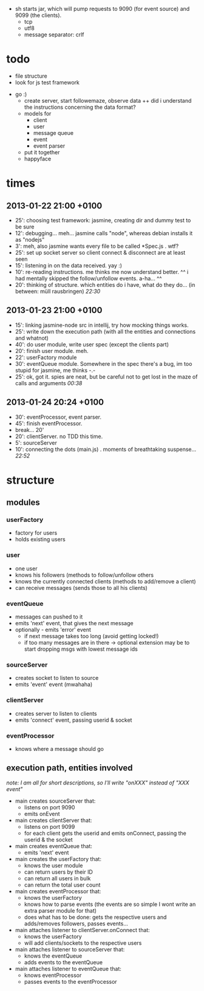 
* sh starts jar, which will pump requests to 9090 (for event source) and 9099 (the clients).
	* tcp
	* utf8
	* message separator: crlf

# todo
+ file structure
+ look for js test framework
* go :)
	+ create server, start followemaze, observe data
	++ did i understand the instructions concerning the data format?
	* models for
		* client
		* user
		* message queue
		* event
		* event parser
	* put it together
	* happyface


# times

## 2013-01-22 21:00 +0100
* 25': choosing test framework: jasmine, creating dir and dummy test to be sure
* 12': debugging... meh... jasmine calls "node", whereas debian installs it as "nodejs"
*  3': meh, also jasmine wants every file to be called *Spec.js . wtf?
* 25': set up socket server so client connect & disconnect are at least seen
* 15': listening in on the data received. yay :)
* 10': re-reading instructions. me thinks me now understand better. ^^ i had mentally skipped the follow/unfollow events. a-ha... ^^
* 20': thinking of structure. which entities do i have, what do they do...
(in between: müll rausbringen)
*22:30*

## 2013-01-23 21:00 +0100

* 15': linking jasmine-node src in intellij, try how mocking things works.
* 25': write down the execution path (with all the entities and connections and whatnot)
* 40': do user module, write user spec (except the clients part)
* 20': finish user module. meh.
* 22': userFactory module
* 30': eventQueue module. Somewhere in the spec there's a bug, im too stupid for jasmine, me thinks -.-
* 25': ok, got it. spies are neat, but be careful not to get lost in the maze of calls and arguments
*00:38*

## 2013-01-24 20:24 +0100

* 30': eventProcessor, event parser.
* 45': finish eventProcessor.
* break... 20'
* 20': clientServer. no TDD this time.
*  5': sourceServer
* 10': connecting the dots (main.js) . moments of breathtaking suspense...
*22:52*


# structure

## modules

### userFactory

* factory for users
* holds existing users

### user

* one user
* knows his followers (methods to follow/unfollow others
* knows the currently connected clients (methods to add/remove a client)
* can receive messages (sends those to all his clients)

### eventQueue

* messages can pushed to it
* emits 'next' event, that gives the next message
* optionally - emits 'error' event
	* if next message takes too long (avoid getting locked!)
	* if too many messages are in there -> optional extension may be to start dropping msgs with lowest message ids


### sourceServer

* creates socket to listen to source
* emits 'event' event (mwahaha)

### clientServer

* creates server to listen to clients
* emits 'connect' event, passing userid & socket

### eventProcessor

* knows where a message should go

## execution path, entities involved


_note: I am all for short descriptions, so I'll write "onXXX" instead of "XXX event"_


* main creates sourceServer that:
	* listens on port 9090
	* emits onEvent
* main creates clientServer that:
	* listens on port 9099
	* for each client gets the userid and emits onConnect, passing the userid & the socket
* main creates eventQueue that:
	* emits 'next' event
* main creates the userFactory that:
	- knows the user module
	* can return users by their ID
	* can return all users in bulk
	* can return the total user count
* main creates eventProcessor that:
	- knows the userFactory
	* knows how to parse events (the events are so simple I wont write an extra parser module for that)
	* does what has to be done: gets the respective users and adds/removes followers, passes events...
* main attaches listener to clientServer.onConnect that:
	- knows the userFactory
	* will add clients/sockets to the respective users
* main attaches listener to sourceServer that:
	- knows the eventQueue
	* adds events to the eventQueue
* main attaches listener to eventQueue that:
	- knows eventProcessor
	* passes events to the eventProcessor